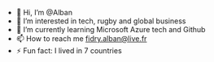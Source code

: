 - 👋 Hi, I’m @Alban
- 👀 I’m interested in tech, rugby and global business
- 🌱 I’m currently learning Microsoft Azure tech and Github
- 📫 How to reach me fidry.alban@live.fr
- ⚡ Fun fact: I lived in 7 countries

<!---
CellenzAlb/CellenzAlb is a ✨ special ✨ repository because its `README.md` (this file) appears on your GitHub profile.
You can click the Preview link to take a look at your changes.
--->
